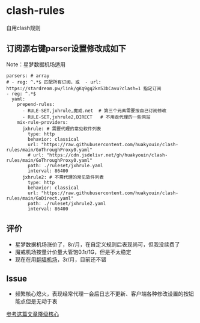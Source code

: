 # clash-rules
自用clash规则


## 订阅源右键parser设置修改成如下

Note：星梦数据机场适用

```
parsers: # array
# - reg: ^.*$ 匹配所有订阅，或  - url: https://stardream.pw/link/gKq9gq2kn53bCavu?clash=1 指定订阅
- reg: ^.*$
  yaml:
    prepend-rules:
      - RULE-SET,jxhrule,魔戒.net  # 第三个元素需要按自己订阅修改
      - RULE-SET,jxhrule2,DIRECT   # 不用走代理的一些网站
    mix-rule-providers:
      jxhrule: # 需要代理的常见软件列表
        type: http
        behavior: classical
        url: "https://raw.githubusercontent.com/huakyouin/clash-rules/main/GoThroughProxy0.yaml"
        # url: "https://cdn.jsdelivr.net/gh/huakyouin/clash-rules/main/GoThroughProxy0.yaml"
        path: ./ruleset/jxhrule.yaml
        interval: 86400
      jxhrule2: # 不需代理的常见软件列表
        type: http
        behavior: classical
        url: "https://raw.githubusercontent.com/huakyouin/clash-rules/main/GoDirect.yaml"
        path: ./ruleset/jxhrule2.yaml
        interval: 86400
```

## 评价
- 星梦数据机场涨价了，8r/月，在自定义规则后表现尚可，但我没续费了
- 魔戒机场按量计价量大管饱0.1r/1G，但是不太稳定
- 现在在用[翻墙机场](https://xn--mest5a943ag8x.net/#/knowledge)，3r/月，目前还不错

## Issue
- 频繁核心熄火，表现经常代理一会后日志不更新、客户端各种修改设置的按钮能点但是无动于衷

[参考这篇文章降级核心](https://matters.news/@looklookworld/57425-%E6%9C%80%E8%AF%A6%E7%BB%86clash-r%E6%95%99%E7%A8%8B-clash-x%E6%95%99%E7%A8%8B-clash-a-clash-web-pharos-pro-%E5%A4%9A%E5%B9%B3%E5%8F%B0%E7%89%88%E6%9C%AC-bafyreibrj4m6z6ttojc3yqiurz767wlphrkqkoymvpldtx2rzsm6tse7uy)
